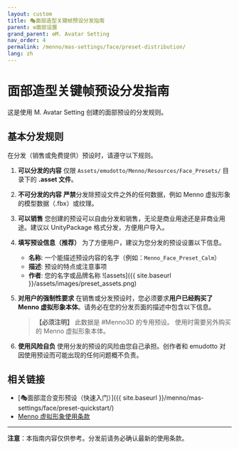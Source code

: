 ```yaml
---
layout: custom
title: 🎭面部造型关键帧预设分发指南
parent: ⚙️面部设置
grand_parent: ⚙️M. Avatar Setting
nav_order: 4
permalink: /menno/mas-settings/face/preset-distribution/
lang: zh
---
```


# 面部造型关键帧预设分发指南

这是使用 M. Avatar Setting 创建的面部预设的分发规则。

## 基本分发规则

在分发（销售或免费提供）预设时，请遵守以下规则。

1.  **可以分发的内容**
    仅限 `Assets/emudotto/Menno/Resources/Face_Presets/` 目录下的 **.asset 文件**。

2.  **不可分发的内容**
    **严禁**分发除预设文件之外的任何数据，例如 Menno 虚拟形象的模型数据（.fbx）或纹理。

3.  **可以销售**
    您创建的预设可以自由分发和销售，无论是商业用途还是非商业用途。建议以 UnityPackage 格式分发，方便用户导入。

4.  **填写预设信息（推荐）**
    为了方便用户，建议为您分发的预设设置以下信息。
    - **名称**: 一个能描述预设内容的名字（例如：`Menno_Face_Preset_Calm`）
    - **描述**: 预设的特点或注意事项
    - **作者**: 您的名字或品牌名称
    ![assets]({{ site.baseurl }}/assets/images/preset_assets.png)

5.  **对用户的强制性要求**
    在销售或分发预设时，您必须要求**用户已经购买了 Menno 虚拟形象本体**。请务必在您的分发页面的描述中包含以下信息。

    > **【必须注明】**
    > 此数据是 #Menno3D 的专用预设。
    > 使用时需要另外购买的 Menno 虚拟形象本体。

6.  **使用风险自负**
    使用分发的预设的风险由您自己承担。创作者和 emudotto 对因使用预设而可能出现的任何问题概不负责。


## 相关链接

- [🎭面部混合变形预设（快速入门）]({{ site.baseurl }}/menno/mas-settings/face/preset-quickstart/)
- [Menno 虚拟形象使用条款](https://drive.google.com/file/d/1K8AcjlYHFfJ4cFcJvBvvwei79qwlbqFx/view)

---

**注意**：本指南内容仅供参考。分发前请务必确认最新的使用条款。 